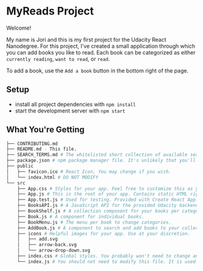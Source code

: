 # MyReads Project

Welcome! 

My name is Jori and this is my first project for the Udacity React Nanodegree. 
For this project, I've created a small application through which you can add books you like to read. Each book can be categorized as either `currently reading`, `want to read`, or `read`.

To add a book, use the `Add a book` button in the bottom right of the page.

## Setup

* install all project dependencies with `npm install`
* start the development server with `npm start`

## What You're Getting
```bash
├── CONTRIBUTING.md
├── README.md - This file.
├── SEARCH_TERMS.md # The whitelisted short collection of available search terms for you to use with your app.
├── package.json # npm package manager file. It's unlikely that you'll need to modify this.
├── public
│   ├── favicon.ico # React Icon, You may change if you wish.
│   └── index.html # DO NOT MODIFY
└── src
    ├── App.css # Styles for your app. Feel free to customize this as you desire.
    ├── App.js # This is the root of your app. Contains static HTML right now.
    ├── App.test.js # Used for testing. Provided with Create React App. Testing is encouraged, but not required.
    ├── BooksAPI.js # A JavaScript API for the provided Udacity backend. Instructions for the methods are below.
    ├── BookShelf.js # A collection component for your books per category.
    ├── Book.js # A component for individual books.
    ├── BookMenu.js # The menu per book to change categories.
    ├── AddBook.js # A component to search and add books to your collection.
    ├── icons # Helpful images for your app. Use at your discretion.
    │   ├── add.svg
    │   ├── arrow-back.svg
    │   └── arrow-drop-down.svg
    ├── index.css # Global styles. You probably won't need to change anything here.
    └── index.js # You should not need to modify this file. It is used for DOM rendering only.
```
